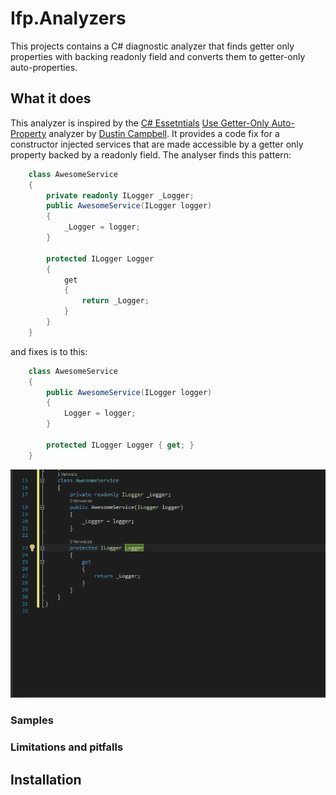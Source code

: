 # Ifp.Analyzers
This projects contains a C# diagnostic analyzer that finds getter only properties with backing readonly field and converts them to getter-only auto-properties.
## What it does
This analyzer is inspired by the [C# Essetntials](https://github.com/DustinCampbell/CSharpEssentials) [Use Getter-Only Auto-Property](https://github.com/DustinCampbell/CSharpEssentials#use-getter-only-auto-property) analyzer by [Dustin Campbell](https://github.com/DustinCampbell). It provides a code fix for a constructor injected services that are made accessible by a getter only property backed by a readonly field.
The analyser finds this pattern:
```cs
    class AwesomeService
    {
        private readonly ILogger _Logger;
        public AwesomeService(ILogger logger)
        {
            _Logger = logger;
        }

        protected ILogger Logger
        {
            get
            {
                return _Logger;
            }
        }
    }
```
and fixes is to this:
```cs
    class AwesomeService
    {
        public AwesomeService(ILogger logger)
        {
            Logger = logger;
        }

        protected ILogger Logger { get; }
    }
```
![Sample](/Artefacts/DocumentationFiles/Animation.gif)
### Samples

### Limitations and pitfalls
## Installation
